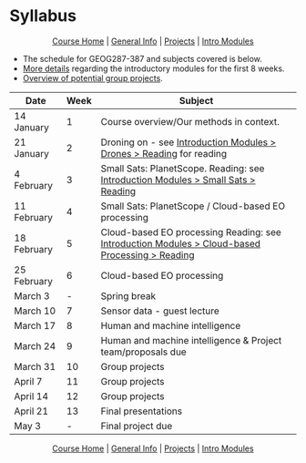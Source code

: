 Syllabus
================

<center>

[Course Home](../README.md) | [General Info](general-information.md) |
[Projects](projects.md) | [Intro Modules](introductory-modules.md)

</center>

  - The schedule for GEOG287-387 and subjects covered is below.
  - [More details](introductory-modules.md) regarding the introductory
    modules for the first 8 weeks.
  - [Overview of potential group projects](projects.md).

| Date        | Week | Subject                                                                                                                                            |
| ----------- | ---- | -------------------------------------------------------------------------------------------------------------------------------------------------- |
| 14 January  | 1    | Course overview/Our methods in context.                                                                                                            |
| 21 January  | 2    | Droning on - see [Introduction Modules \> Drones \> Reading](introductory-modules.md#droning-on) for reading                                       |
| 4 February  | 3    | Small Sats: PlanetScope. Reading: see [Introduction Modules \> Small Sats \> Reading](introductory-modules.md#small-sats)                          |
| 11 February | 4    | Small Sats: PlanetScope / Cloud-based EO processing                                                                                                |
| 18 February | 5    | Cloud-based EO processing Reading: see [Introduction Modules \> Cloud-based Processing \> Reading](introductory-modules.md#cloud-based-processing) |
| 25 February | 6    | Cloud-based EO processing                                                                                                                          |
| March 3     | \-   | Spring break                                                                                                                                       |
| March 10    | 7    | Sensor data - guest lecture                                                                                                                        |
| March 17    | 8    | Human and machine intelligence                                                                                                                     |
| March 24    | 9    | Human and machine intelligence & Project team/proposals due                                                                                        |
| March 31    | 10   | Group projects                                                                                                                                     |
| April 7     | 11   | Group projects                                                                                                                                     |
| April 14    | 12   | Group projects                                                                                                                                     |
| April 21    | 13   | Final presentations                                                                                                                                |
| May 3       | \-   | Final project due                                                                                                                                  |

<center>

[Course Home](../README.md) | [General Info](general-information.md) |
[Projects](projects.md) | [Intro Modules](introductory-modules.md)

</center>
